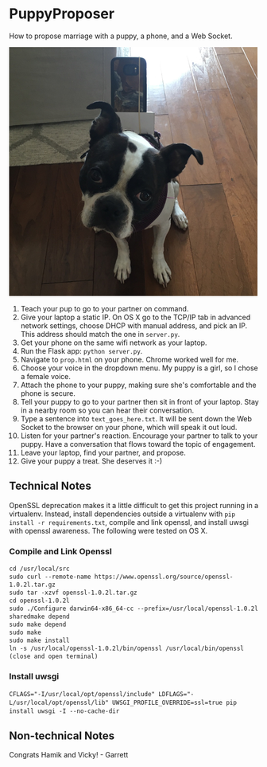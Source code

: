 # PuppyProposer
How to propose marriage with a puppy, a phone, and a Web Socket.

![Thanks Bailey! Vicky and I love you.](pup.png)

1. Teach your pup to go to your partner on command.
2. Give your laptop a static IP. On OS X go to the TCP/IP tab in advanced network settings, choose DHCP with manual address, and pick an IP. This address should match the one in `server.py`.
3. Get your phone on the same wifi network as your laptop.
4. Run the Flask app: `python server.py`.
5. Navigate to `prop.html` on your phone. Chrome worked well for me.
6. Choose your voice in the dropdown menu. My puppy is a girl, so I chose a female voice.
7. Attach the phone to your puppy, making sure she's comfortable and the phone is secure.
8. Tell your puppy to go to your partner then sit in front of your laptop. Stay in a nearby room so you can hear their conversation.
9. Type a sentence into `text_goes_here.txt`. It will be sent down the Web Socket to the browser on your phone, which will speak it out loud.
10. Listen for your partner's reaction. Encourage your partner to talk to your puppy. Have a conversation that flows toward the topic of engagement.
11. Leave your laptop, find your partner, and propose.
12. Give your puppy a treat. She deserves it :-)



## Technical Notes
OpenSSL deprecation makes it a little difficult to get this project running in a virtualenv. Instead, install dependencies outside a virtualenv with `pip install -r requirements.txt`, compile and link openssl, and install uwsgi with openssl awareness. The following were tested on OS X.

### Compile and Link Openssl
```
cd /usr/local/src
sudo curl --remote-name https://www.openssl.org/source/openssl-1.0.2l.tar.gz
sudo tar -xzvf openssl-1.0.2l.tar.gz
cd openssl-1.0.2l
sudo ./Configure darwin64-x86_64-cc --prefix=/usr/local/openssl-1.0.2l sharedmake depend
sudo make depend
sudo make
sudo make install
ln -s /usr/local/openssl-1.0.2l/bin/openssl /usr/local/bin/openssl
(close and open terminal)
```

### Install uwsgi
`CFLAGS="-I/usr/local/opt/openssl/include" LDFLAGS="-L/usr/local/opt/openssl/lib" UWSGI_PROFILE_OVERRIDE=ssl=true pip install uwsgi -I --no-cache-dir`

## Non-technical Notes
Congrats Hamik and Vicky! - Garrett
